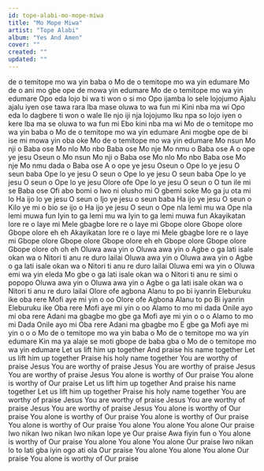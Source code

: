 ```yaml
---
id: tope-alabi-mo-mope-miwa
title: "Mo Mope Miwa"
artist: "Tope Alabi"
album: "Yes And Amen"
cover: ""
created: ""
updated: ""
---
```


de o temitope mo wa yin baba o
Mo de o temitope mo wa yin edumare
Mo de o ani mo gbe ope de mowa yin edumare
Mo de o temitope mo wa yin edumare
Opo eda lojo bi wa ti won o si mo
Opo ijamba lo sele lojojumo
Ajalu ajalu iyen ose tawa rara
Iba mase oluwa to wa fun mi
Kini nba ma wi
Opo eda lo dagbere ti won o wale
Ile njo iji nja lojojumo
Iku npa so lojo iyen o kere
Iba ma se oluwa to wa fun mi
Ebo kini nba ma wi
Mo de o temitope mo wa yin baba o
Mo de o temitope mo wa yin edumare
Ani mogbe ope de bi ise mi mowa yin oba oke
Mo de o temitope mo wa yin edumare
Mo nsun
Mo nji o
Baba ose
Mo nlo
Mo nbo
Baba ose
Mo nje
Mo nmu o
Baba ose
A o ope ye jesu
Oseun o
Mo nsun
Mo nji o
Baba ose
Mo nlo
Mo nbo
Baba ose
Mo nje
Mo nmu dada o
Baba ose
A o ope ye jesu
Oseun o
Ope lo ye jesu
O seun baba
Ope lo ye jesu
O seun o
Ope lo ye jesu
O seun baba
Ope lo ye jesu
O seun o
Ope lo ye jesu
Olore ofe
Ope lo ye jesu
O seun o
O tun ile mi se
Baba ose
Ofi abo bomi o
Iwo ni olusho mi
O gbemi soke
Mo ga ju ota mi lo
Ha ijo lo ye jesu
O seun o
Ijo ye jesu o seun baba
Ha ijo ye jesu
O seun o
Kilo ye mi o bio se ijo o
Ha ijo ye jesu
O seun o
Ope nla lemi mu wa
Ope nla lemi muwa fun
Iyin to ga lemi mu wa
Iyin to ga lemi muwa fun
Akayikatan lore re o laye mi
Mele gbagbe lore re o laye mi
Gbope olore
Gbope olore
Gbope olore eh eh
Akayikatan lore re o laye mi
Mele gbagbe lore re o laye mi
Gbope olore
Gbope olore
Gbope olore eh eh
Gbope olore
Gbope olore
Gbope olore oh oh eh
Oluwa awa yin o
Oluwa awa yin o
Agbe o ga lati isale okan wa o
Nitori ti anu re duro lailai
Oluwa awa yin o
Oluwa awa yin o
Agbe o ga lati isale okan wa o
Nitori ti anu re duro lailai
Oluwa emi wa yin o
Oluwa emi wa yin eleda
Mo gbe o ga lati isale okan wa o
Nitori ti anu re simi o popopo
Oluwa awa yin o
Oluwa awa yin o
Agbe o ga lati isale okan wa o
Nitori ti anu re duro lailai
Olore ofe agbona
Alanu to po bi iyanrin
Eleburuku ike oba rere
Mofi aye mi yin o oo
Olore ofe
Agbona
Alanu to po
Bi iyanrin
Eleburuku ike
Oba rere
Mofi aye mi yin o oo
Alamo to mo mi dada
Onile ayo mi oba rere
Adani ma gbagbe mo gbe ga
Mofi aye mi yin o o o
Alamo to mo mi
Dada
Onile ayo mi
Oba rere
Adani ma gbagbe mo
E gbe ga
Mofi aye mi yin o o o
Mo de o temitope mo wa yin baba o
Mo de o temitope mo wa yin edumare
Kin ma ya alaje se moti gbope de baba gba o
Mo de o temitope mo wa yin edumare
Let us lift him up together
And praise his name together
Let us lift him up together
Praise his holy name together
You are worthy of praise
Jesus
You are worthy of praise
Jesus
You are worthy of praise
Jesus
You are worthy of praise
Jesus
You alone is worthy of
Our praise
You alone is worthy of
Our praise
Let us lift him up together
And praise his name together
Let us lift him up together
Praise his holy name together
You are worthy of praise
Jesus
You are worthy of praise
Jesus
You are worthy of praise
Jesus
You are worthy of praise
Jesus
You alone is worthy of
Our praise
You alone is worthy of
Our praise
You alone is worthy of
Our praise
You alone is worthy of
Our praise
You alone
You alone
You alone
Our praise
Iwo nikan
Iwo nikan
Iwo nikan lope ye
Our praise
Awa fiyin fun o
You alone is worthy of
Our praise
You alone
You alone
You alone
Our praise
Iwo nikan lo to lati gba iyin ogo ati ola
Our praise
You alone
You alone
You alone
Our praise
You alone is worthy of
Our praise